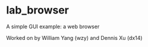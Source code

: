 # lab_browser
A simple GUI example: a web browser

Worked on by William Yang (wzy) and Dennis Xu (dx14)
